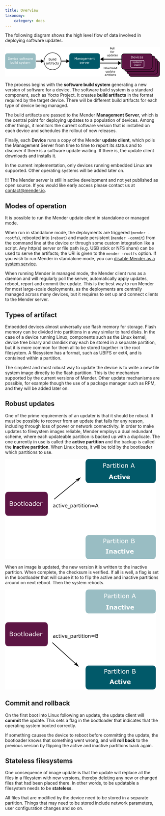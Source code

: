 ```yaml
---
title: Overview
taxonomy:
    category: docs
---
```


The following diagram shows the high level flow of data involved in deploying software updates.

![Top level components](updater-components.png)

The process begins with the **software build system** generating a new version of software for a device.
The software build system is a standard component, such as Yocto Project.
It creates **build artifacts** in the format required by the target device.
There will be different build artifacts for each type of device being managed.

The build artifacts are passed to the Mender **Management Server**, which is the central point for deploying updates to a population of devices.
Among other things, it monitors the current software version that is installed on each device and schedules the rollout of new releases.

Finally, each **Device** runs a copy of the Mender **update client**, which polls the Management Server from time to time to report its status and to discover if there is a software update waiting.
If there is, the update client downloads and installs it.

In the current implementation, only devices running embedded Linux are supported.
Other operating systems will be added later on.

!!! The Mender server is still in active development and not yet published as open source. If you would like early access please contact us at <contact@mender.io>.

## Modes of operation

It is possible to run the Mender update client in standalone or managed mode.

When run in standalone mode, the deployments are triggered (`mender -rootfs`), rebooted into (`reboot`) and made persistent (`mender -commit`) from the command line at the device or through some custom integration like a script. Any http(s) server or file path (e.g. USB stick or NFS share) can be used to serve the artifacts; the URI is given to the `mender -rootfs` option. If you wish to run Mender in standalone mode, you can [disable Mender as a system service](../../Artifacts/Customizations#disabling-mender-as-a-system-service).

When running Mender in managed mode, the Mender client runs as a daemon and will regularly poll the server, automatically apply updates, reboot, report and commit the update. This is the best way to run Mender for most large-scale deployments, as the deployments are centrally managed across many devices, but it requires to set up and connect clients to the Mender server.

## Types of artifact

Embedded devices almost universally use flash memory for storage.
Flash memory can be divided into partitions in a way similar to hard disks.
In the case of a device running Linux, components such as the Linux kernel, device tree binary and ramdisk may each be stored in a separate partition, but it is more common for them all to be stored together in the root filesystem.
A filesystem has a format, such as UBIFS or ext4, and is contained within a partition. 

The simplest and most robust way to update the device is to write a new file system image directly to the flash partition.
This is the mechanism supported by the current versions of Mender.
Other update mechanisms are possible, for example though the use of a package manager such as RPM, and they will be added later on.

## Robust updates

One of the prime requirements of an updater is that it should be robust.
It must be possible to recover from an update that fails for any reason, including through loss of power or network connectivity.
In order to make updates to filesystem images reliable, Mender employs a dual redundant scheme, where each updateable partition is backed up with a duplicate.
The one currently in use is called the **active partition** and the backup is called the **inactive partition**.
When Linux boots, it will be told by the bootloader which partitions to use.

![Partition A active](update-active-a.png)

When an image is updated, the new version it is written to the inactive partition.
When complete, the checksum is verified. If all is well, a flag is set in the bootloader that will cause it to to flip the active and inactive partitions around on next reboot.
Then the system reboots.

![Partition B active](update-active-b.png)

## Commit and rollback

On the first boot into Linux following an update, the update client will **commit** the update. This sets a flag in the bootloader that indicates that the operating system booted correctly.

If something causes the device to reboot before committing the update, the bootloader knows that something went wrong, and will **roll back** to the previous version by flipping the active and inactive partitions back again.

## Stateless filesystems

One consequence of image update is that the update will replace all the files in a fileystem with new versions, thereby deleting any new or changed files that had been placed there. In other words, to be updatable a filesystem needs to be **stateless**.

All files that are modified by the device need to be stored in a separate partition. Things that may need to be stored include network parameters, user configuration changes and so on.


